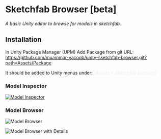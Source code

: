 # Sketchfab Browser [beta]
*A basic Unity editor to browse for models in sketchfab.*

## Installation ##
In Unity Package Manager (UPM) Add Package from git URL:<BR>
https://github.com/muammar-yacoob/unity-sketchfab-browser.git?path=Assets/Package 

It should be added to Unity menus under: *<font color=#eeeeee>[Assets > Sketchfab browser]</font>*

### Model Inspector
[![Model Inspector](./res/tool-window.jpg)](https://sketchfab.com/3d-models/starbutts-564e02a97528499388ca00d3c6bdb044)

### Model Browser
![Model Browser](./res/model-browser.jpg)

![Model Browser with Details](./res/model-browser2.jpg)


